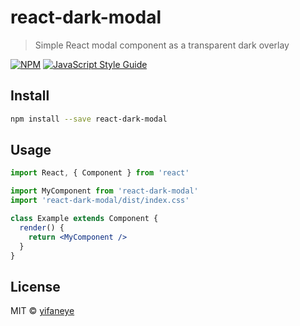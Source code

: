 # react-dark-modal

> Simple React modal component as a transparent dark overlay

[![NPM](https://img.shields.io/npm/v/react-dark-modal.svg)](https://www.npmjs.com/package/react-dark-modal) [![JavaScript Style Guide](https://img.shields.io/badge/code_style-standard-brightgreen.svg)](https://standardjs.com)

## Install

```bash
npm install --save react-dark-modal
```

## Usage

```jsx
import React, { Component } from 'react'

import MyComponent from 'react-dark-modal'
import 'react-dark-modal/dist/index.css'

class Example extends Component {
  render() {
    return <MyComponent />
  }
}
```

## License

MIT © [yifaneye](https://github.com/yifaneye)
